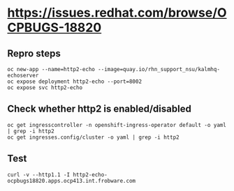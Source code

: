 # https://issues.redhat.com/browse/OCPBUGS-18820

## Repro steps

    oc new-app --name=http2-echo --image=quay.io/rhn_support_nsu/kalmhq-echoserver
	oc expose deployment http2-echo --port=8002
	oc expose svc http2-echo 

## Check whether http2 is enabled/disabled

	oc get ingresscontroller -n openshift-ingress-operator default -o yaml | grep -i http2
	oc get ingresses.config/cluster -o yaml | grep -i http2

## Test

	curl -v --http1.1 -I http2-echo-ocpbugs18820.apps.ocp413.int.frobware.com
